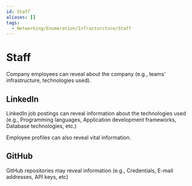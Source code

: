 ```yaml
---
id: Staff
aliases: []
tags:
  - Networking/Enumeration/Infrasturcture/Staff
---
```


# Staff

Company employees can reveal about the company (e.g., teams' infrastructure,
technologies used).

## LinkedIn

LinkedIn job postings can reveal information about the technologies used (e.g.,
Programming languages, Application development frameworks, Database
technologies, etc.)

Employee profiles can also reveal vital information.

## GitHub

GitHub repositories may reveal information (e.g., Credentials, E-mail addresses,
API keys, etc)

